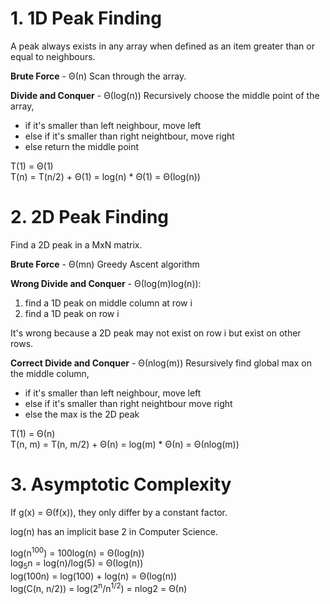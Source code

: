 # 1. 1D Peak Finding
A peak always exists in any array when defined as an item greater than or equal to neighbours.

**Brute Force** - Θ(n)
Scan through the array.

**Divide and Conquer** - Θ(log(n))
Recursively choose the middle point of the array,
* if it's smaller than left neighbour, move left
* else if it's smaller than right neightbour, move right
* else return the middle point

T(1) = Θ(1)  
T(n) = T(n/2) + Θ(1) = log(n) * Θ(1) = Θ(log(n))

# 2. 2D Peak Finding
Find a 2D peak in a MxN matrix.

**Brute Force** - Θ(mn)
Greedy Ascent algorithm

**Wrong Divide and Conquer** - Θ(log(m)log(n)):  
1. find a 1D peak on middle column at row i
2. find a 1D peak on row i  

It's wrong because a 2D peak may not exist on row i but exist on other rows.

**Correct Divide and Conquer** - Θ(nlog(m))
Resursively find global max on the middle column,
* if it's smaller than left neighbour, move left
* else if it's smaller than right neightbour move right
* else the max is the 2D peak

T(1) = Θ(n)  
T(n, m) = T(n, m/2) + Θ(n) = log(m) * Θ(n) = Θ(nlog(m))

# 3. Asymptotic Complexity 
If g(x) = Θ(f(x)), they only differ by a constant factor.  

log(n) has an implicit base 2 in Computer Science.

log(n<sup>100</sup>) = 100log(n) = Θ(log(n))  
log<sub>5</sub>n = log(n)/log(5) = Θ(log(n))  
log(100n) = log(100) + log(n) = Θ(log(n))  
log(C(n, n/2)) = log(2<sup>n</sup>/n<sup>1/2</sup>) = nlog2 = Θ(n)
